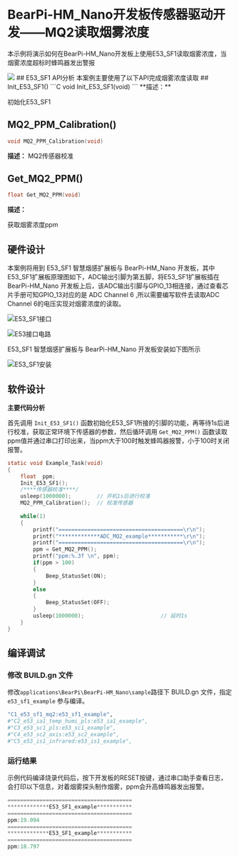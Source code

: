# BearPi-HM_Nano开发板传感器驱动开发——MQ2读取烟雾浓度
本示例将演示如何在BearPi-HM_Nano开发板上使用E53_SF1读取烟雾浓度，当烟雾浓度超标时蜂鸣器发出警报

<img src = "https://gitee.com/bearpi/bearpi-hm_nano/raw/master/applications/BearPi/BearPi-HM_Nano/docs/figures/00_public/BearPi-HM_Nano.png">
## E53_SF1 API分析
本案例主要使用了以下API完成烟雾浓度读取
## Init_E53_SF1()
```C
void Init_E53_SF1(void)
```
 **描述：**

初始化E53_SF1

## MQ2_PPM_Calibration()
```C
void MQ2_PPM_Calibration(void)
```
 **描述：**
MQ2传感器校准
## Get_MQ2_PPM()
```C
float Get_MQ2_PPM(void)
```
 **描述：**

获取烟雾浓度ppm


## 硬件设计
本案例将用到 E53_SF1 智慧烟感扩展板与 BearPi-HM_Nano 开发板，其中E53_SF1扩展板原理图如下，ADC输出引脚为第五脚，将E53_SF1扩展板插在 BearPi-HM_Nano 开发板上后，该ADC输出引脚与GPIO_13相连接，通过查看芯片手册可知GPIO_13对应的是 ADC Channel 6 ,所以需要编写软件去读取ADC Channel 6的电压实现对烟雾浓度的读取。

![](/applications/BearPi/BearPi-HM_Nano/docs/figures/C1_e53_sf1_mq2/E53_SF1接口.png "E53_SF1接口")

![](/applications/BearPi/BearPi-HM_Nano/docs/figures/C1_e53_sf1_mq2/E53接口电路.png "E53接口电路")

E53_SF1 智慧烟感扩展板与 BearPi-HM_Nano 开发板安装如下图所示

![](/applications/BearPi/BearPi-HM_Nano/docs/figures/C1_e53_sf1_mq2/E53_SF1安装.png "E53_SF1安装")

## 软件设计

**主要代码分析**


首先调用 `Init_E53_SF1()` 函数初始化E53_SF1所接的引脚的功能，再等待1s后进行校准，获取正常环境下传感器的参数，然后循环调用 `Get_MQ2_PPM()` 函数读取ppm值并通过串口打印出来，当ppm大于100时触发蜂鸣器报警，小于100时关闭报警。

```C
static void Example_Task(void)
{
    float  ppm;
    Init_E53_SF1();
    /****传感器校准****/
    usleep(1000000);        // 开机1s后进行校准
    MQ2_PPM_Calibration();  // 校准传感器
    
    while(1)
    {
        printf("=======================================\r\n");
        printf("*************ADC_MQ2_example***********\r\n");
        printf("=======================================\r\n");
        ppm = Get_MQ2_PPM();
        printf("ppm:%.3f \n", ppm);
        if(ppm > 100)
        {
            Beep_StatusSet(ON);
        }
        else
        {
            Beep_StatusSet(OFF);
        }
        usleep(1000000);                        // 延时1s        
    } 
}
```



## 编译调试

### 修改 BUILD.gn 文件
修改`applications\BearPi\BearPi-HM_Nano\sample`路径下 BUILD.gn 文件，指定 `e53_sf1_example` 参与编译。
```r
"C1_e53_sf1_mq2:e53_sf1_example",
#"C2_e53_ia1_temp_humi_pls:e53_ia1_example",
#"C3_e53_sc1_pls:e53_sc1_example",
#"C4_e53_sc2_axis:e53_sc2_example",
#"C5_e53_is1_infrared:e53_is1_example",
```

    


### 运行结果<a name="section18115713118"></a>

示例代码编译烧录代码后，按下开发板的RESET按键，通过串口助手查看日志，会打印以下信息，对着烟雾探头制作烟雾，ppm会升高蜂鸣器发出报警。
```c
=======================================
*************E53_SF1_example***********
=======================================
ppm:19.094 
=======================================
*************E53_SF1_example***********
=======================================
ppm:18.797 
```

